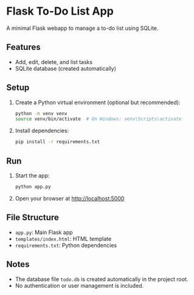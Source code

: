 # Flask To-Do List App

A minimal Flask webapp to manage a to-do list using SQLite.

## Features
- Add, edit, delete, and list tasks
- SQLite database (created automatically)

## Setup
1. Create a Python virtual environment (optional but recommended):
   ```sh
   python -m venv venv
   source venv/bin/activate  # On Windows: venv\Scripts\activate
   ```
2. Install dependencies:
   ```sh
   pip install -r requirements.txt
   ```

## Run
1. Start the app:
   ```sh
   python app.py
   ```
2. Open your browser at [http://localhost:5000](http://localhost:5000)

## File Structure
- `app.py`: Main Flask app
- `templates/index.html`: HTML template
- `requirements.txt`: Python dependencies

## Notes
- The database file `todo.db` is created automatically in the project root.
- No authentication or user management is included.
